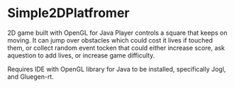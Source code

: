 # Simple2DPlatfromer

2D game built with OpenGL for Java
Player controls a square that keeps on moving. It can jump over obstacles which could cost it lives if touched them, or collect random event tocken that could either increase score, ask aquestion to add lives, or increase game difficulty. 

Requires IDE with OpenGL library for Java to be installed, specifically Jogl, and Gluegen-rt.

